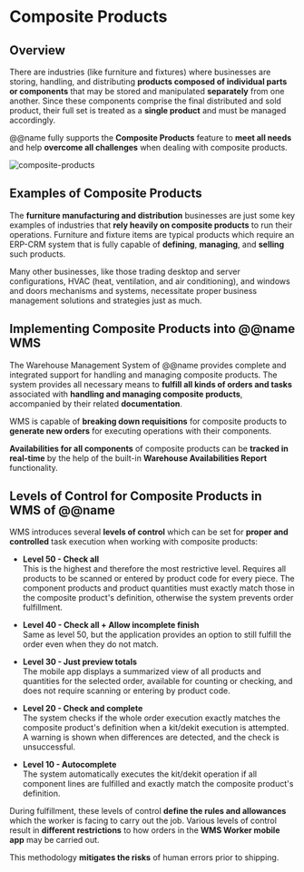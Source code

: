 # Composite Products

## Overview

There are industries (like furniture and fixtures) where businesses are storing, handling, and distributing **products composed of individual parts or components** that may be stored and manipulated **separately** from one another. 
Since these components comprise the final distributed and sold product, their full set is treated as a **single product** and must be managed accordingly.  

@@name fully supports the **Composite Products** feature to **meet all needs** and help **overcome all challenges** when dealing with composite products.  

![composite-products](https://user-images.githubusercontent.com/106669250/193801208-cce6a072-546d-4de6-8bdc-4acaa12c2e4a.jpg)

## Examples of Composite Products

The **furniture manufacturing and distribution** businesses are just some key examples of industries that **rely heavily on composite products** to run their operations. 
Furniture and fixture items are typical products which require an ERP-CRM system that is fully capable of **defining**, **managing**, and **selling** such products. 

Many other businesses, like those trading desktop and server configurations, HVAC (heat, ventilation, and air conditioning), and windows and doors mechanisms and systems, necessitate proper business management solutions and strategies just as much.  

## Implementing Composite Products into @@name WMS

The Warehouse Management System of @@name provides complete and integrated support for handling and managing composite products. 
The system provides all necessary means to **fulfill all kinds of orders and tasks** associated with **handling and managing composite products**, accompanied by their related **documentation**.  

WMS is capable of **breaking down requisitions** for composite products to **generate new orders** for executing operations with their components.  

**Availabilities for all components** of composite products can be **tracked in real-time** by the help of the built-in **Warehouse Availabilities Report** functionality.  

## Levels of Control for Composite Products in WMS of @@name

WMS introduces several **levels of control** which can be set for **proper and controlled** task execution when working with composite products: 

* **Level 50 - Check all**  
This is the highest and therefore the most restrictive level. Requires all products to be scanned or entered by product code for every piece. 
The component products and product quantities must exactly match those in the composite product's definition, otherwise the system prevents order fulfillment.  

* **Level 40 - Check all + Allow incomplete finish**  
Same as level 50, but the application provides an option to still fulfill the order even when they do not match.  

* **Level 30 - Just preview totals**  
The mobile app displays a summarized view of all products and quantities for the selected order, available for counting or checking, and does not require scanning or entering by product code.  

* **Level 20 - Check and complete**  
The system checks if the whole order execution exactly matches the composite product's definition when a kit/dekit execution is attempted. 
A warning is shown when differences are detected, and the check is unsuccessful. 

* **Level 10 - Autocomplete**  
The system automatically executes the kit/dekit operation if all component lines are fulfilled and exactly match the composite product's definition.  

During fulfillment, these levels of control **define the rules and allowances** which the worker is facing to carry out the job. 
Various levels of control result in **different restrictions** to how orders in the **WMS Worker mobile app** may be carried out.  

This methodology **mitigates the risks** of human errors prior to shipping.  
